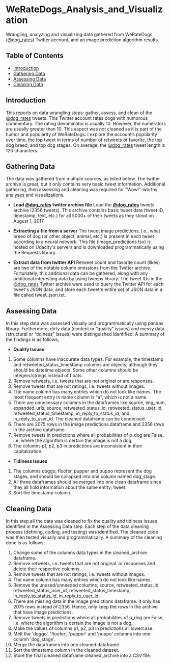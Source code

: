 # WeRateDogs_Analysis_and_Visualization

Wrangling, analyzing and visualizing data gathered from WeRateDogs ([@dog_rates](https://twitter.com/dog_rates)) Twitter account, and an image prediction algorithm results.


## Table of Contents
<ul>
<li><a href="#introduction">Introduction</a></li>
<li><a href="#gathering">Gathering Data</a></li>
<li><a href="#assessing">Assessing Data</a></li>
<li><a href="#cleaning">Cleaning Data</a></li>
</ul>



<a id='introduction'></a>
## Introduction

This reports on data wrangling steps: gather, assess, and clean of the [@dog_rates](https://twitter.com/dog_rates) tweets. This Twitter account rates dogs with humorous commentary. The rating denominator is usually 10. However, the numerators are usually greater than 10. This aspect was not cleaned as it is part of the humor and popularity of WeRateDogs. I explore the account’s popularity over time, the top tweet in terms of number of retweets or favorite, the top dog breed, and top dog stages. On average, the [@dog_rates](https://twitter.com/dog_rates) tweet length is 120 characters.



<a id='gathering'></a>
## Gathering Data

The data was gathered from multiple sources, as listed below. The twitter archive is great, but it only contains very basic tweet information. Additional gathering, then assessing and cleaning was required for "Wow!"-worthy analyses and visualizations.

- **Load [@dog_rates](https://twitter.com/dog_rates) twitter archive file**
Load the **[@dog_rates](https://twitter.com/dog_rates)** tweets archive (2356 tweets). This archive contains basic tweet data (tweet ID, timestamp, text, etc.) for all 5000+ of their tweets as they stood on August 1, 2017.

- **Extracting a file from a server**
The tweet image predictions, i.e., what breed of dog (or other object, animal, etc.) is present in each tweet according to a neural network. This file (image_predictions.tsv) is hosted on Udacity's servers and is downloaded programmatically using the Requests library.

- **Extract data from twitter API**
Retweet count and favorite count (likes) are two of the notable column omissions from the Twitter archive. Fortunately, this additional data can be gathered, along with any additional interesting data by using tweepy library. The tweet IDs in the [@dog_rates](https://twitter.com/dog_rates) Twitter archive were used to query the Twitter API for each tweet's JSON data, and store each tweet's entire set of JSON data in a file called tweet_json.txt.



<a id='assessing'></a>
## Assessing Data

In this step data was assessed visually and programmatically using pandas library. Furthermore, dirty data (content or “quality” issues) and messy data (structural or “tidiness” issues) were distinguished identified. A summary of the findings is as follows;

- **Quality Issues**
1. Some columns have inaccurate data types. For example, the timestamp and retweeted_status_timestamp columns are objects, although they should be datetime objects. Some other columns should be integers/strings instead of floats.
2. Remove retweets, i.e. tweets that are not original or are responses.
3. Remove tweets that are not ratings, i.e. tweets without images.
4. The name column has many entries which do not look like names. The most frequent entry in name column is "a", which is not a name.
5. There are unnecessary columns in the dataframes like source, img_num, expanded_urls, source, retweeted_status_id, retweeted_status_user_id, retweeted_status_timestamp, in_reply_to_status_id, and in_reply_to_user_id. The cleaned dataframe can be condensed.
6. There are 2075 rows in the image predictions dataframe and 2356 rows in the archive dataframe.
7. Remove tweets in predictions where all probabilities of p_dog are False, i.e. where the algorithm is certain the image is not a dog.
8. The columns p1, p2, p3 in predictions are inconsistent in their capitalization.

- **Tidiness Issues**
1. The columns doggo, floofer, pupper and puppo represent the dog stages, and should be collapsed into one column named dog_stage.
2. All three dataframes should be merged into one clean dataframe since they all hold information about the same entity; tweet.
3. Sort the timestamp column.



<a id='cleaning'></a>
## Cleaning Data

In this step all the data was cleaned to fix the quality and tidiness issues identified in the Assessing Data step. Each step of the data cleaning process (defining, coding, and testing) was identified. The cleaned code was then tested visually and programmatically. A summary of the cleaning done is as follows;
1. Change some of the columns data types in the cleaned_archive dataframe.
2. Remove retweets, i.e. tweets that are not original. or responses and delete their respective columns.
3. Remove tweets that are not ratings, i.e. tweets without images.
4. The name column has many entries which do not look like names.
5. Remove the unused/unneeded columns; source, retweeted_status_id, retweeted_status_user_id, retweeted_status_timestamp, in_reply_to_status_id, in_reply_to_user_id.
6. There are missing data in the image predictions dataframe. It only has 2075 rows instead of 2356. Hence, only keep the rows in the archive that have image predictions.
7. Remove tweets in predictions where all probabilities of p_dog are False, i.e. where the algorithm is certain the image is not a dog.
8. Make the values of columns p1, p2, p3 in predictions all lowercase.
9. Melt the 'doggo', 'floofer', 'pupper' and 'puppo' columns into one column 'dog_stage'.
10. Merge the dataframes into one cleaned dataframe.
11. Sort the timestamp column in the cleaned dataset.
12. Store the final cleaned dataframe cleaned_archive into a CSV file.

